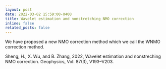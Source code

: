 ```yaml
---
layout: post
date: 2022-03-02 15:59:00-0400
title: Wavelet estimation and nonstretching NMO correction
inline: false
related_posts: false
---
```


We have proposed a new NMO correction method which we call the WNMO correction method.

Sheng, H., X. Wu, and B. Zhang, 2022, Wavelet estimation and nonstreching NMO correction. Geophysics, Vol. 87(3), V193–V203.